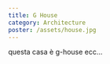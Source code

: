 ```yaml
---
title: G House
category: Architecture
poster: /assets/house.jpg
---
```


questa casa è g-house ecc...
